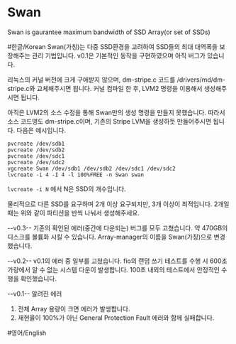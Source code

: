 ﻿# Swan
Swan is gaurantee maximum bandwidth of SSD Array(or set of SSDs)

#한글/Korean
Swan(가칭)는 다중 SSD환경을 고려하여 SSD들의 최대 대역폭을 보장해주는 관리 기법입니다.
v0.1은 기본적인 동작을 구현하였으며 아직 버그가 있습니다.

리눅스의 커널 버전에 크게 구애받지 않으며, dm-stripe.c 코드를
/drivers/md/dm-stripe.c와 교체해주시면 됩니다.
커널 컴파일 한 후, LVM2 명령을 이용해서 생성해주시면 됩니다.

아직은 LVM2의 소스 수정을 통해 Swan만의 생성 명령을 만들지 못했습니다.
따라서 소스 코드명도 dm-stripe.c이며, 기존의 Stripe LVM을 생성하듯 만들어주시면 됩니다.
다음은 예시입니다.
```
pvcreate /dev/sdb1
pvcreate /dev/sdb2
pvcreate /dev/sdc1
pvcreate /dev/sdc2
vgcreate Swan /dev/sdb1 /dev/sdb2 /dev/sdc1 /dev/sdc2
lvcreate -i 4 -I 4 -l 100%FREE -n Swan swan
```
`lvcreate -i N`
에서 N은 SSD의 개수입니다.

물리적으로 다른 SSD를 요구하며 2개 이상 요구되지만, 3개 이상이 최적입니다.
2개일 때는 위와 같이 파티션을 반씩 나눠서 생성해주세요.

--v0.3--
기존의 확인된 에러(중간에 다운되는) 버그를 모두 고쳤습니다.
약 470GB의 디스크를 볼륨화 시킬 수 있습니다.
Array-manager의 이름을 Swan(가칭)으로 변경했습니다.

--v0.2--
v0.1의 에러 중 일부를 고쳤습니다.
fio의 랜덤 쓰기 테스트를 수행 시 600초 가량에서 알 수 없는 시스템 다운이 발생합니다.
100초 내외의 테스트에서 안정적인 수행을 확인했습니다.

--v0.1--
알려진 에러
1. 전체 Array 용량이 크면 에러가 발생합니다.
2. 재현율이 100%가 아닌 General Protection Fault 에러와 함께 실패합니다.

#영어/English
